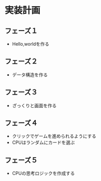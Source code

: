 # 実装計画
## フェーズ１
* Hello,worldを作る

## フェーズ２
* データ構造を作る

## フェーズ３
* ざっくりと画面を作る

## フェーズ４
* クリックでゲームを進められるようにする
* CPUはランダムにカードを選ぶ

## フェーズ５
* CPUの思考ロジックを作成する
